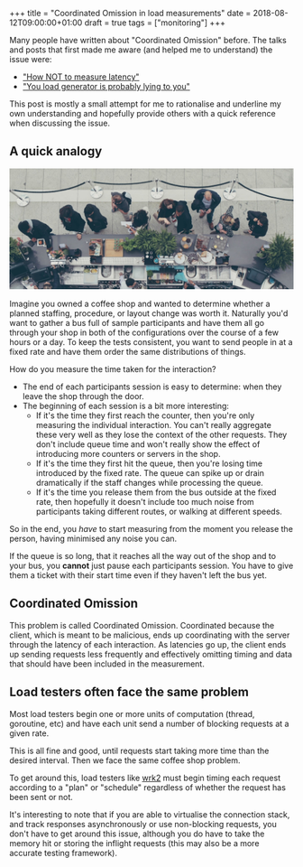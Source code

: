 +++
title = "Coordinated Omission in load measurements"
date = 2018-08-12T09:00:00+01:00
draft = true
tags = ["monitoring"]
+++

Many people have written about "Coordinated Omission" before. The talks and posts that first made me aware (and helped me to understand) the issue were:

- ["How NOT to measure latency"](https://www.youtube.com/watch?v=lJ8ydIuPFeU)
- ["You load generator is probably lying to you"](http://highscalability.com/blog/2015/10/5/your-load-generator-is-probably-lying-to-you-take-the-red-pi.html)

This post is mostly a small attempt for me to rationalise and underline my own understanding and hopefully provide others with a quick reference when discussing the issue.

## A quick analogy

![Image of people queuing](/images/coffee-queue.jpg)

Imagine you owned a coffee shop and wanted to determine whether a planned staffing, procedure, or layout change was worth it. Naturally you'd want to gather a bus full of sample participants and have them all go through your shop in both of the configurations over the course of a few hours or a day. To keep the tests consistent, you want to send people in at a fixed rate and have them order the same distributions of things.

How do you measure the time taken for the interaction?

- The end of each participants session is easy to determine: when they leave the shop through the door.
- The beginning of each session is a bit more interesting:
  - If it's the time they first reach the counter, then you're only measuring the individual interaction. You can't really aggregate these very well as they lose the context of the other requests. They don't include queue time and won't really show the effect of introducing more counters or servers in the shop.
  - If it's the time they first hit the queue, then you're losing time introduced by the fixed rate. The queue can spike up or drain dramatically if the staff changes while processing the queue.
  - If it's the time you release them from the bus outside at the fixed rate, then hopefully it doesn't include too much noise from participants taking different routes, or walking at different speeds.
  
So in the end, you _have_ to start measuring from the moment you release the person, having minimised any noise you can. 

If the queue is so long, that it reaches all the way out of the shop and to your bus, you **cannot** just pause each participants session. You have to give them a ticket with their start time even if they haven't left the bus yet.

## Coordinated Omission

This problem is called Coordinated Omission. Coordinated because the client, which is meant to be malicious, ends up coordinating with the server through the latency of each interaction. As latencies go up, the client ends up sending requests less frequently and effectively omitting timing and data that should have been included in the measurement.

## Load testers often face the same problem

Most load testers begin one or more units of computation (thread, goroutine, etc) and have each unit send a number of blocking requests at a given rate.

This is all fine and good, until requests start taking more time than the desired interval. Then we face the same coffee shop problem. 

To get around this, load testers like [wrk2](https://github.com/giltene/wrk2) must begin timing each request according to a "plan" or "schedule" regardless of whether the request has been sent or not. 

It's interesting to note that if you are able to virtualise the connection stack, and track responses asynchronously or use non-blocking requests, you don't have to get around this issue, although you do have to take the memory hit or storing the inflight requests (this may also be a more accurate testing framework).
